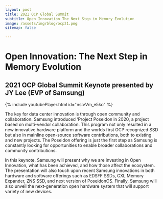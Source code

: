 ```yaml
---
layout: post
title: 2021 OCP Global Summit
subtitle: Open Innovation The Next Step in Memory Evolution
image: /assets/img/blog/ocp21.png
sitemap: false

---
```

# Open Innovation: The Next Step in Memory Evolution
## 2021 OCP Global Summit Keynote presented by JY Lee (EVP of Samsung) 
{% include youtubePlayer.html id="nsIvVm_e5ko" %}

The key for data center innovation is through open community and collaboration.  Samsung introduced ‘Project Poseidon in 2020, a project based on multi-vendor collaboration. This program not only resulted in a new innovative hardware platform and the worlds first OCP recognized SSD but also in mainline open-source software contributions, both to existing and new projects. The Poseidon offering is just the first step as Samsung is constantly looking for opportunities to enable broader collaborations and community contributions.

In this keynote, Samsung will present why we are investing in Open Innovation, what has been achieved, and how those affect the ecosystem. The presentation will also touch upon recent Samsung innovations in both hardware and software offerings such as EDSFF SSDs, CXL Memory Expander, ZNS SSD, and next version of PoseidonOS. Finally, Samsung will also unveil the next-generation open hardware system that will support variety of new devices.